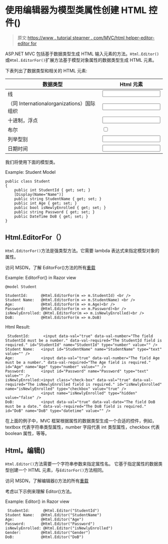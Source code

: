 # 使用编辑器为模型类属性创建 HTML 控件()

> 原文:[https://www . tutorial stearner . com/MVC/html helper-editor-editor for](https://www.tutorialsteacher.com/mvc/htmlhelper-editor-editorfor)

ASP.NET MVC 包括基于数据类型生成 HTML 输入元素的方法。`Html.Editor()`或`Html.EditorFor()`扩展方法基于模型对象属性的数据类型生成 HTML 元素。

下表列出了数据类型和相关的 HTML 元素:

| 数据类型 | Html 元素 |
| --- | --- |
| 线 | <input type="text"> |
| （同 Internationalorganizations）国际组织 | <input type="number"> |
| 十进制，浮点 | <input type="text"> |
| 布尔 | <input type="checkbox"> |
| 列举型别 | <input type="text"> |
| 日期时间 | <input type="datetime"> |

我们将使用下面的模型类。

Example: Student Model 

```
public class Student
{
    public int StudentId { get; set; }
    [Display(Name="Name")]
    public string StudentName { get; set; }
    public int Age { get; set; }
    public bool isNewlyEnrolled { get; set; }
    public string Password { get; set; }
    public DateTime DoB { get; set; }
} 
```

## Html.EditorFor（）

`Html.EditorFor()`方法是强类型方法。它需要 lambda 表达式来指定模型对象的属性。

访问 MSDN，了解 EditorFor()方法的所有[重载](https://docs.microsoft.com/en-us/dotnet/api/system.web.mvc.html.editorextensions.editorfor?view=aspnet-mvc-5.2)

Example: EditorFor() in Razor view 

```
@model Student

StudentId:      @Html.EditorFor(m => m.StudentId) <br />
Student Name:   @Html.EditorFor(m => m.StudentName) <br />
Age:            @Html.EditorFor(m => m.Age)<br />
Password:       @Html.EditorFor(m => m.Password)<br />
isNewlyEnrolled: @Html.EditorFor(m => m.isNewlyEnrolled)<br />
DoB:            @Html.EditorFor(m => m.DoB) 
```

Html Result:

```
 StudentId:      <input data-val="true" data-val-number="The field StudentId must be a number." data-val-required="The StudentId field is required." id="StudentId" name="StudentId" type="number" value="" /> 
Student Name:   <input id="StudentName" name="StudentName" type="text" value="" />
Age:            <input data-val="true" data-val-number="The field Age must be a number." data-val-required="The Age field is required." id="Age" name="Age" type="number" value="" />
Password:       <input id="Password" name="Password" type="text" value="" />
isNewlyEnrolled:<input class="check-box" data-val="true" data-val-required="The isNewlyEnrolled field is required." id="isNewlyEnrolled" name="isNewlyEnrolled" type="checkbox" value="true" />
                <input name="isNewlyEnrolled" type="hidden" value="false" />
DoB:            <input data-val="true" data-val-date="The field DoB must be a date." data-val-required="The DoB field is required." id="DoB" name="DoB" type="datetime" value="" /> 
```

在上面的例子中，MVC 框架根据属性的数据类型生成一个合适的控件，例如，textbox 代表字符串类型属性，number 字段代表 int 类型属性，checkbox 代表 boolean 属性，等等。

## Html。编辑()

`Html.Editor()`方法需要一个字符串参数来指定属性名。 它基于指定属性的数据类型创建一个 HTML 元素，与`EditorFor()`方法相同。

访问 MSDN，了解编辑器()方法的所有[重载](https://msdn.microsoft.com/en-us/library/system.web.mvc.html.editorextensions.editor(v=vs.118).aspx)

考虑以下示例来理解 Editor()方法。

Example: Editor() in Razor view 

```
 StudentId:      @Html.Editor("StudentId")
Student Name:   @Html.Editor("StudentName")
Age:            @Html.Editor("Age")
Password:       @Html.Editor("Password")
isNewlyEnrolled: @Html.Editor("isNewlyEnrolled")
Gender:         @Html.Editor("Gender")
DoB:            @Html.Editor("DoB") 
```


